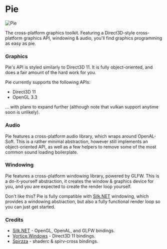 ﻿# Pie
![Pie](https://i.rollbot.net/Pie-Light.png)

The cross-platform graphics toolkit. Featuring a Direct3D-style cross-platform graphics API, windowing & audio, you'll find graphics programming as easy as pie.

### Graphics
Pie's API is styled similarly to Direct3D 11. It is fully object-oriented, and does a fair amount of the hard work for you.

Pie currently supports the following APIs:
* Direct3D 11
* OpenGL 3.3

... with plans to expand further (although note that vulkan support anytime soon is unlikely).

### Audio
Pie features a cross-platform audio library, which wraps around OpenAL-Soft. This is a rather minimal abstraction, however still implements an object-oriented API, as well as a few helpers to remove some of the most common sound loading boilerplate.

### Windowing
Pie features a cross-platform windowing library, powered by GLFW. This is a do-it-yourself abstraction, it creates the window & graphics device for you, and you are expected to create the render loop yourself.

Don't like this? Pie is fully compatible with [Silk.NET](https://github.com/dotnet/Silk.NET) windowing, which provides a windowing abstraction, but also a fully functional render loop so you can just get started.

### Credits
* [Silk.NET](https://github.com/dotnet/Silk.NET) - OpenGL, OpenAL, and GLFW bindings.
* [Vortice.Windows](https://github.com/amerkoleci/Vortice.Windows) - Direct3D 11 bindings.
* [Spirzza](https://github.com/TechPizzaDev/Spirzza) - shaderc & spirv-cross bindings.